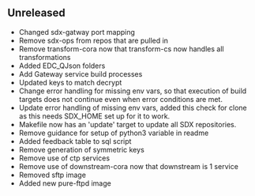 ## Unreleased
- Changed sdx-gatway port mapping
- Remove sdx-ops from repos that are pulled in
- Remove transform-cora now that transform-cs now handles all transformations
- Added EDC_QJson folders
- Add Gateway service build processes
- Updated keys to match decrypt
- Change error handling for missing env vars, so that execution of build targets does not continue even when error conditions are met.
- Update error handling of missing env vars, added this check for clone as this needs SDX_HOME set up for it to work.
- Makefile now has an 'update' target to update all SDX repositories.
- Remove guidance for setup of python3 variable in readme
- Added feedback table to sql script
- Remove generation of symmetric keys
- Remove use of ctp services
- Remove use of downstream-cora now that downstream is 1 service
- Removed sftp image 
- Added new pure-ftpd image
